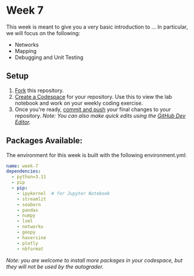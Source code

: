 # Week 7

This week is meant to give you a very basic introduction to ... In particular, we will focus on the following:

- Networks
- Mapping
- Debugging and Unit Testing

## Setup

1. [Fork](https://docs.github.com/en/pull-requests/collaborating-with-pull-requests/working-with-forks/fork-a-repo#forking-a-repository) this repository.
2. [Create a Codespace](https://docs.github.com/en/codespaces/developing-in-a-codespace/creating-a-codespace-for-a-repository#creating-a-codespace-for-a-repository) for your repository. Use this to view the lab notebook and work on your weekly coding exercise.
3. Once you're ready, [commit and push](https://docs.github.com/en/codespaces/developing-in-a-codespace/using-source-control-in-your-codespace#committing-your-changes) your final changes to your repository. *Note: You can also make quick edits using the [GitHub Dev Editor](https://docs.github.com/en/codespaces/the-githubdev-web-based-editor#opening-the-githubdev-editor).*

## Packages Available:

The environment for this week is built with the following environment.yml:

```yml
name: week-7
dependencies:
  - python=3.11
  - pip
  - pip:
    - ipykernel  # for Jupyter Notebook
    - streamlit
    - seaborn
    - pandas
    - numpy
    - lxml
    - networkx
    - geopy
    - haversine
    - plotly
    - nbformat
```

*Note: you are welcome to install more packages in your codespace, but they will not be used by the autograder.*